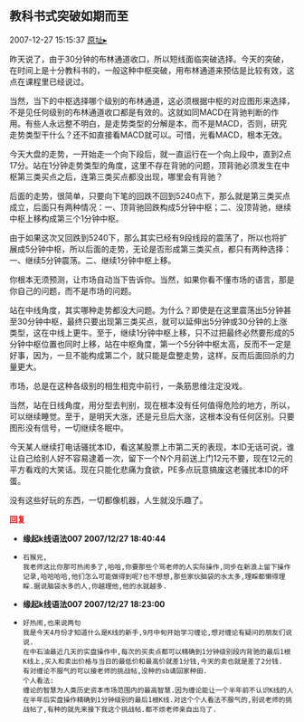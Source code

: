 ## 教科书式突破如期而至
2007-12-27 15:15:37
[原址▸](http://www.fxgan.com/chan_time/2007_07_12/876.htm)


昨天说了，由于30分钟的布林通道收口，所以短线面临突破选择。今天的突破，在时间上是十分教科书的，一般这种中枢突破，用布林通道来预估是比较有效，这点在课程里已经说过。

当然，当下的中枢选择哪个级别的布林通道，这必须根据中枢的对应图形来选择，不是见任何级别的布林通道收口都是有效的。这就如同MACD在背驰判断的作用。有些人永远整不明白，是走势类型的分解是本，而不是MACD，否则，研究走势类型干什么？还不如直接看MACD就可以。可惜，光看MACD，根本无效。

今天大盘的走势，一开始走一个向下段后，就一直运行在一个向上段中，直到2点17分。站在1分钟走势类型的角度，这里不存在背驰的问题，顶背驰必须发生在中枢第三类买点之后，连第三类买点都没出现，哪里会有背驰？

后面的走势，很简单，只要向下笔的回跌不回到5240点下，那么就是第三类买点成立，后面只有两种情况：一、顶背驰回跌构成5分钟中枢；二、没顶背驰，继续中枢上移构成第三个1分钟中枢。

由于如果这次又回跌到5240下，那么其实已经有9段线段的震荡了，所以也将扩展成5分钟中枢，所以后面的走势，无论是否形成第三类买点，都只有两种选择：一、继续5分钟震荡。二、继续1分钟中枢上移。

你根本无须预测，让市场自动当下告诉你。当然，如果你看不懂市场的语言，那是你自己的问题，而不是市场的问题。

站在中线角度，其实哪种走势都没大问题。为什么？即使是在这里震荡出5分钟甚至30分钟中枢，最终只要出现第三类买点，就可以延伸出5分钟或30分钟的上涨类型，这在中线上更牛。至于，继续1分钟中枢上移，只不过把最终必然要形成的5分钟中枢位置也同时上移，站在中枢角度，第一个5分钟中枢太高，反而不一定是好事，因为，一旦不能构成第二个，就只能是盘整走势，这样，反而后面回杀的力量更大。

市场，总是在这种各级别的相生相克中前行，一条筋思维注定没戏。

当然，站在日线角度，用分型去判别，现在根本没有任何值得危险的地方，所以，可以继续睡觉。至于，是明天大涨，还是元旦后大涨，这根本没有任何区别。只要图形没有信号，一切继续冬眠中。

今天某人继续打电话骚扰本ID，看这某股票上市第二天的表现，本ID无话可说，谁让自己给别人好不容易逮着一次，留下一个N个月前送上门12元不要，现在12元的平方看戏的大笑话。现在只能化悲痛为食欲，PE多点玩意搞废这老骚扰本ID的坏蛋。

没有这些好玩的东西，一切都像机器，人生就没乐趣了。




**<font color='red'>回复</font>**


- **缘起k线语法007 2007/12/27 18:40:44**
- ```
  石猴兄,
  我老师这比你那可热闹多了,哈哈,你要那些个骂老师的人实际操作,同步在新浪上留下操作记录,哈哈哈哈,他们怎么可能做得到呢?也不想想,那些家伙脑袋的水太多,理睬都懒得理睬.据说脑袋水多的人,你越理他,他的水就越多.
  ```
- **缘起k线语法007 2007/12/27 18:23:00**
- ```
  好热闹,也来说两句
  我是今天4月份才知道什么是K线的新手,9月中旬开始学习缠论,想对缠论有疑问的朋友们说说.
  在中石油最近几天的实盘操作中,每次的买卖点都可以精确到1分钟级别段内背驰的最后1根K线上,买入和卖出价格与当日的最低价和最高价就差1分钱,今天的卖也就是差了2分钱.
  有对缠论不服气的可以接老师的挑战帖,没种的sb请回家种田.
  个人看法:
  缠论的智慧为人类历史资本市场范围内的最高智慧.因为缠论能让一个半年前不认识K线的人在半年后实盘操作精确到1分钟级别的最后1根K线.对这个个人看法不服气的,别说老师的挑战帖了,有种的就先来接下我这个挑战帖.都不烦老师亲自出马了.
  ```
